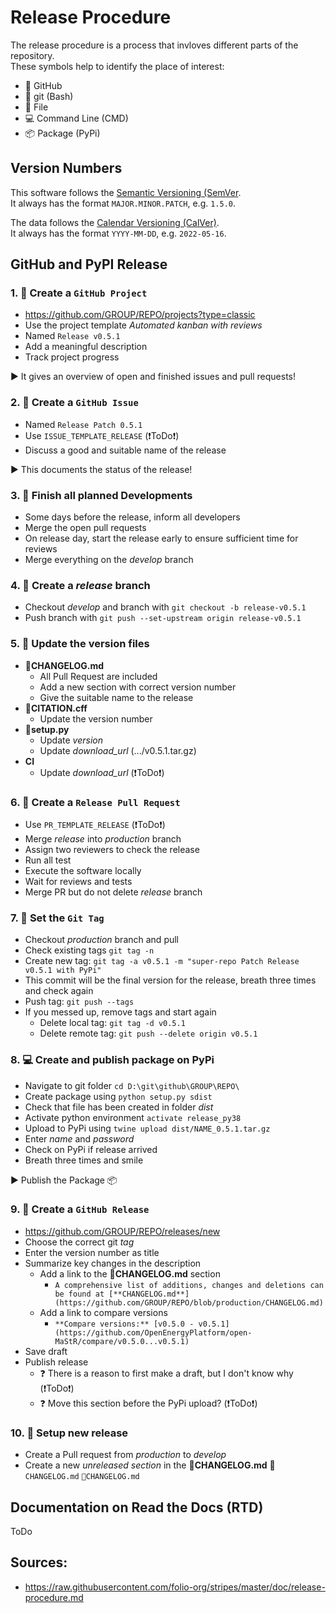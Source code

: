 # Release Procedure

The release procedure is a process that invloves different parts of the repository.<br>
These symbols help to identify the place of interest:
* 🐙 GitHub
* 💠 git (Bash)
* 📝 File
* 💻 Command Line (CMD)
* 📦 Package (PyPi)


## Version Numbers

This software follows the [Semantic Versioning (SemVer](https://semver.org/).<br>
It always has the format `MAJOR.MINOR.PATCH`, e.g. `1.5.0`.

The data follows the [Calendar Versioning (CalVer)](https://calver.org/).<br>
It always has the format `YYYY-MM-DD`, e.g. `2022-05-16`.


## GitHub and PyPI Release

### 1. 🐙 Create a `GitHub Project`
* https://github.com/GROUP/REPO/projects?type=classic
* Use the project template *Automated kanban with reviews*
* Named `Release v0.5.1`
* Add a meaningful description
* Track project progress

▶️ It gives an overview of open and finished issues and pull requests!

### 2. 🐙 Create a `GitHub Issue`
* Named `Release Patch 0.5.1`
* Use `ISSUE_TEMPLATE_RELEASE` (❗ToDo❗)
* Discuss a good and suitable name of the release

▶️ This documents the status of the release!

### 3. 🐙 Finish all planned Developments
* Some days before the release, inform all developers
* Merge the open pull requests
* On release day, start the release early to ensure sufficient time for reviews
* Merge everything on the *develop* branch

### 4. 💠 Create a *release* branch
* Checkout *develop* and branch with `git checkout -b release-v0.5.1`
* Push branch with `git push --set-upstream origin release-v0.5.1`

### 5. 📝 Update the version files
* 📝**CHANGELOG.md**
    * All Pull Request are included
    * Add a new section with correct version number
    * Give the suitable name to the release
* 📝**CITATION.cff**
    * Update the version number
* 📝**setup.py**
    * Update *version*
    * Update *download_url* (.../v0.5.1.tar.gz)
* **CI**
    * Update *download_url* (❗ToDo❗)

### 6. 🐙 Create a `Release Pull Request`
* Use `PR_TEMPLATE_RELEASE` (❗ToDo❗)
* Merge *release* into *production* branch
* Assign two reviewers to check the release
* Run all test
* Execute the software locally
* Wait for reviews and tests
* Merge PR but do not delete *release* branch

### 7. 💠 Set the `Git Tag`
* Checkout *production* branch and pull
* Check existing tags `git tag -n`
* Create new tag: `git tag -a v0.5.1 -m "super-repo Patch Release v0.5.1 with PyPi"`
* This commit will be the final version for the release, breath three times and check again
* Push tag: `git push --tags`
* If you messed up, remove tags and start again
    * Delete local tag: `git tag -d v0.5.1`
    * Delete remote tag: `git push --delete origin v0.5.1`

### 8. 💻 Create and publish package on PyPi
* Navigate to git folder `cd D:\git\github\GROUP\REPO\`
* Create package using `python setup.py sdist`
* Check that file has been created in folder *dist*
* Activate python environment `activate release_py38`
* Upload to PyPi using `twine upload dist/NAME_0.5.1.tar.gz`
* Enter *name* and *password*
* Check on PyPi if release arrived
* Breath three times and smile

▶️ Publish the Package 📦

### 9. 🐙 Create a `GitHub Release`
* https://github.com/GROUP/REPO/releases/new
* Choose the correct git *tag*
* Enter the version number as title
* Summarize key changes in the description
    * Add a link to the 📝**CHANGELOG.md** section
        * `A comprehensive list of additions, changes and deletions can be found at [**CHANGELOG.md**](https://github.com/GROUP/REPO/blob/production/CHANGELOG.md)`
    * Add a link to compare versions
        * `**Compare versions:** [v0.5.0 - v0.5.1](https://github.com/OpenEnergyPlatform/open-MaStR/compare/v0.5.0...v0.5.1)`
* Save draft
* Publish release
    * ❓ There is a reason to first make a draft, but I don't know why (❗ToDo❗)
    * ❓ Move this section before the PyPi upload? (❗ToDo❗)

### 10. 🐙 Setup new release
* Create a Pull request from *production* to *develop*
* Create a new *unreleased section* in the 📝**CHANGELOG.md** 📝`CHANGELOG.md` `📝CHANGELOG.md`


## Documentation on Read the Docs (RTD)
ToDo


## Sources:
* https://raw.githubusercontent.com/folio-org/stripes/master/doc/release-procedure.md

